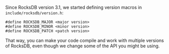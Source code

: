 Since RocksDB version 3.1, we started defining version macros in `include/rocksdb/version.h`:

    #define ROCKSDB_MAJOR <major version>
    #define ROCKSDB_MINOR <minor version>
    #define ROCKSDB_PATCH <patch version>

That way, you can make your code compile and work with multiple versions of RocksDB, even though we change some of the API you might be using.